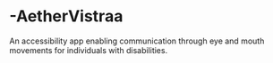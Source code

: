 # -AetherVistraa
An accessibility app enabling communication through eye and mouth movements for individuals with disabilities.
